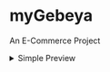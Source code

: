 # myGebeya
An E-Commerce Project


<details>
  <summary>Simple Preview</summary>
  <img src="./extra_images/landing-page.png" name="landing-page" width="45%" style="margin:2em;">
  <img src="./extra_images/detail-page.png" name="detail-page" width="45%" style="margin:2em;">
  <img src="./extra_images/cart-detail-page.png" name="cart-detail-page" width="45%" style="margin:2em;">
  <img src="./extra_images/checkout-page.png" name="checkout-page" width="45%" style="margin:2em;">
</details>
